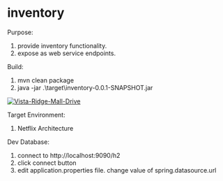 # inventory

Purpose:
  1. provide inventory functionality.
  2. expose as web service endpoints.

Build:
  1. mvn clean package
  2. java -jar .\target\inventory-0.0.1-SNAPSHOT.jar
  
[![Vista-Ridge-Mall-Drive](https://circleci.com/gh/Vista-Ridge-Mall-Drive/inventory.svg?style=svg)](https://app.circleci.com/pipelines/github/Vista-Ridge-Mall-Drive/inventory)  
  
Target Environment:
  1. Netflix Architecture  
  
Dev Database:
  1. connect to http://localhost:9090/h2
  2. click connect button
  3. edit application.properties file. change value of spring.datasource.url